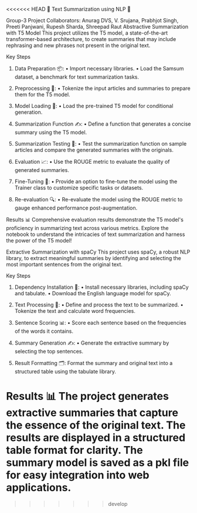 <<<<<<< HEAD
🌟 Text Summarization using NLP 🌟


Group-3 Project Collaborators:  Anurag DVS, V. Srujana, Prabhjot Singh, Preeti Panjwani, Rupesh Sharda, Shreepad Raut
Abstractive Summarization with T5 Model
This project utilizes the T5 model, a state-of-the-art transformer-based architecture, to create summaries that may include rephrasing and new phrases not present in the original text.

Key Steps
1. Data Preparation 📦:
• Import necessary libraries. • Load the Samsum dataset, a benchmark for text summarization tasks.

2. Preprocessing 🔄:
• Tokenize the input articles and summaries to prepare them for the T5 model.

3. Model Loading 🚀:
• Load the pre-trained T5 model for conditional generation.

4. Summarization Function ✍️:
• Define a function that generates a concise summary using the T5 model.

5. Summarization Testing 🧪:
• Test the summarization function on sample articles and compare the generated summaries with the originals.

5. Evaluation 📈:
• Use the ROUGE metric to evaluate the quality of generated summaries.

6. Fine-Tuning 🔧:
• Provide an option to fine-tune the model using the Trainer class to customize specific tasks or datasets.

7. Re-evaluation 🔍:
• Re-evaluate the model using the ROUGE metric to gauge enhanced performance post-augmentation.

Results
📊 Comprehensive evaluation results demonstrate the T5 model's proficiency in summarizing text across various metrics. Explore the notebook to understand the intricacies of text summarization and harness the power of the T5 model!

Extractive Summarization with spaCy
This project uses spaCy, a robust NLP library, to extract meaningful summaries by identifying and selecting the most important sentences from the original text.

Key Steps
1. Dependency Installation 🔧:
• Install necessary libraries, including spaCy and tabulate. • Download the English language model for spaCy.

2. Text Processing 🔄:
• Define and process the text to be summarized. • Tokenize the text and calculate word frequencies.

3. Sentence Scoring 📊:
• Score each sentence based on the frequencies of the words it contains.

4. Summary Generation ✍️:
• Generate the extractive summary by selecting the top sentences.

5. Result Formatting 🗂️:
Format the summary and original text into a structured table using the tabulate library.

Results
📊 The project generates extractive summaries that capture the essence of the original text. The results are displayed in a structured table format for clarity. The summary model is saved as a pkl file for easy integration into web applications.
=======

>>>>>>> develop
